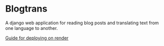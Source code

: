 # Blogtrans

A django web application for reading blog posts and translating text from one language to another.


[Guide for deploying on render](https://www.freecodecamp.org/news/deploying-a-django-app-to-render/)


